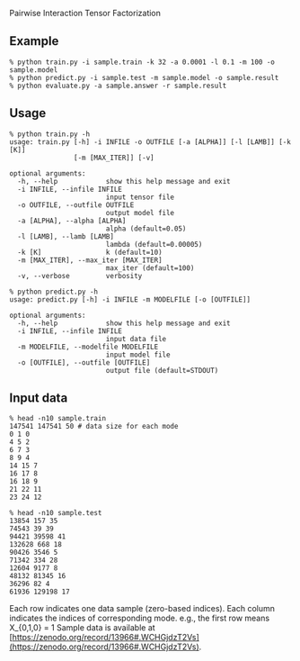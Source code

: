 Pairwise Interaction Tensor Factorization

## Example

```
% python train.py -i sample.train -k 32 -a 0.0001 -l 0.1 -m 100 -o sample.model
% python predict.py -i sample.test -m sample.model -o sample.result
% python evaluate.py -a sample.answer -r sample.result
```

## Usage

```
% python train.py -h
usage: train.py [-h] -i INFILE -o OUTFILE [-a [ALPHA]] [-l [LAMB]] [-k [K]]
                [-m [MAX_ITER]] [-v]

optional arguments:
  -h, --help            show this help message and exit
  -i INFILE, --infile INFILE
                        input tensor file
  -o OUTFILE, --outfile OUTFILE
                        output model file
  -a [ALPHA], --alpha [ALPHA]
                        alpha (default=0.05)
  -l [LAMB], --lamb [LAMB]
                        lambda (default=0.00005)
  -k [K]                k (default=10)
  -m [MAX_ITER], --max_iter [MAX_ITER]
                        max_iter (default=100)
  -v, --verbose         verbosity

% python predict.py -h
usage: predict.py [-h] -i INFILE -m MODELFILE [-o [OUTFILE]]

optional arguments:
  -h, --help            show this help message and exit
  -i INFILE, --infile INFILE
                        input data file
  -m MODELFILE, --modelfile MODELFILE
                        input model file
  -o [OUTFILE], --outfile [OUTFILE]
                        output file (default=STDOUT)
```

## Input data

```
% head -n10 sample.train
147541 147541 50 # data size for each mode
0 1 0
4 5 2
6 7 3
8 9 4
14 15 7
16 17 8
16 18 9
21 22 11
23 24 12

% head -n10 sample.test
13854 157 35
74543 39 39
94421 39598 41
132628 668 18
90426 3546 5
71342 334 28
12604 9177 8
48132 81345 16
36296 82 4
61936 129198 17
```

Each row indicates one data sample (zero-based indices).
Each column indicates the indices of corresponding mode.
e.g., the first row means X_{0,1,0} = 1
Sample data is available at [https://zenodo.org/record/13966#.WCHGjdzT2Vs](https://zenodo.org/record/13966#.WCHGjdzT2Vs).

